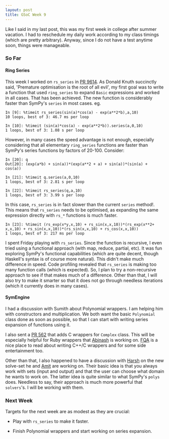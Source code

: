 ```yaml
---
layout: post
title: GSoC Week 9
---
```


Like I said in my last post, this was my first week in college after summer
vacation. I had to reschedule my daily work according to my class timings (which
are pretty arbitrary). Anyway, since I do not have a test anytime soon, things
were manageable.

### So Far

#### Ring Series

This week I worked on `rs_series` in [PR 9614](https://github.com/sympy/sympy/pull/9614).
As Donald Knuth succinctly said, 'Premature optimisation is the root of all
evil', my first goal was to write a function that used `ring_series` to expand
`Basic` expressions and worked in all cases. That has been achieved. The new
function is considerably faster than SymPy's `series` in most cases. eg.

```
In [9]: %timeit rs_series(sin(a)*cos(a) - exp(a**2*b),a,10)
10 loops, best of 3: 46.7 ms per loop

In [10]: %timeit (sin(a)*cos(a) - exp(a**2*b)).series(a,0,10)
1 loops, best of 3: 1.08 s per loop
```

However, in many cases the speed advantage is not enough, especially considering
that all elementary `ring_series` functions are faster than SymPy's series
functions by factors of 20-100. Consider:

```
In [20]: q
Out[20]: (exp(a*b) + sin(a))*(exp(a**2 + a) + sin(a))*(sin(a) + cos(a))

In [21]: %timeit q.series(a,0,10)
1 loops, best of 3: 2.81 s per loop

In [22]: %timeit rs_series(q,a,10)
1 loops, best of 3: 3.99 s per loop
```
In this case, `rs_series` is in fact slower than the current `series` method!.
This means that `rs_series` needs to be optimised, as expanding the same
expression directly with `rs_*` functions is much faster.

```
In [23]: %timeit (rs_exp(x*y,x,10) + rs_sin(x,x,10))*(rs_exp(x**2+ x,x,10) + rs_sin(x,x,10))*(rs_sin(x,x,10) + rs_cos(x,x,10))
1 loops, best of 3: 217 ms per loop
```
I spent Friday playing with `rs_series`. Since the function is recursive, I even
tried using a functional approach (with map, reduce, partial, etc). It was fun
exploring SymPy's functional capabilities (which are quite decent, though
Haskell's syntax is of course more natural). This didn't make much difference in
speed. Code profiling revealed that `rs_series` is making too many function
calls (which is expected). So, I plan to try a non-recursive approach to see if
that makes much of a difference. Other than that, I will also try to make it
smarter so that it does not go through needless iterations (which it currently
does in many cases).

#### SymEngine

I had a discussion with Sumith about Polynomial wrappers. I am helping him
with constructors and multiplication. We both want the basic `Polynomial` class
done as soon as possible, so that I can start with writing series expansion of
functions using it.

I also sent a [PR 562](https://github.com/sympy/symengine/pull/562) that adds C
wrappers for `Complex` class. This will be especially helpful for Ruby wrappers
that [Abinash](https://github.com/abinashmeher999) is working on. [FQA](http://yosefk.com/c++fqa/) 
is a nice place to read about writing C++/C wrappers and for some side
entertainment too.

Other than that, I also happened to have a discussion with
[Harsh](https://github.com/hargup) on the new solve-set he and
[Amit](https://github.com/aktech) are working on. Their basic idea is that you
always work with sets (input and output) and that the user can choose what
domain he wants to work on. The latter idea is quite similar to what SymPy's `polys`
does. Needless to say, their approach is much more powerful that `solvers`'s. I
will be working with them.

### Next Week

Targets for the next week are as modest as they are crucial:

* Play with `rs_series` to make it faster.

* Finish Polynomial wrappers and start working on series expansion.
